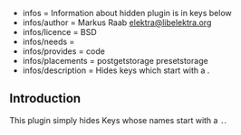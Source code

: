 - infos = Information about hidden plugin is in keys below
- infos/author = Markus Raab <elektra@libelektra.org>
- infos/licence = BSD
- infos/needs =
- infos/provides = code
- infos/placements = postgetstorage presetstorage
- infos/description = Hides keys which start with a .

## Introduction ##

This plugin simply hides Keys whose names start with a `.`.
